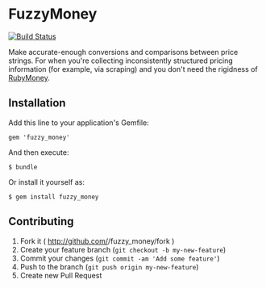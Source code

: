 # FuzzyMoney

[![Build Status](https://travis-ci.org/bensheldon/fuzzy_money.svg?branch=master)](https://travis-ci.org/bensheldon/fuzzy_money)

Make accurate-enough conversions and comparisons between price strings. For when you're collecting inconsistently structured pricing information (for example, via scraping) and you don't need the rigidness of [RubyMoney](https://github.com/RubyMoney/money).

## Installation

Add this line to your application's Gemfile:

    gem 'fuzzy_money'

And then execute:

    $ bundle

Or install it yourself as:

    $ gem install fuzzy_money

## Contributing

1. Fork it ( http://github.com/<my-github-username>/fuzzy_money/fork )
2. Create your feature branch (`git checkout -b my-new-feature`)
3. Commit your changes (`git commit -am 'Add some feature'`)
4. Push to the branch (`git push origin my-new-feature`)
5. Create new Pull Request

